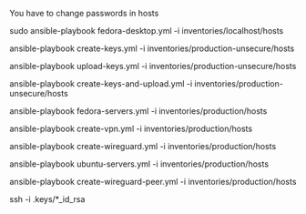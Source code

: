 You have to change passwords in hosts 

sudo ansible-playbook fedora-desktop.yml -i inventories/localhost/hosts

ansible-playbook create-keys.yml -i inventories/production-unsecure/hosts

ansible-playbook upload-keys.yml -i inventories/production-unsecure/hosts

ansible-playbook create-keys-and-upload.yml -i inventories/production-unsecure/hosts

ansible-playbook fedora-servers.yml -i inventories/production/hosts

ansible-playbook create-vpn.yml -i inventories/production/hosts

ansible-playbook create-wireguard.yml -i inventories/production/hosts

ansible-playbook ubuntu-servers.yml -i inventories/production/hosts

ansible-playbook create-wireguard-peer.yml -i inventories/production/hosts

ssh -i .keys/*_id_rsa 


